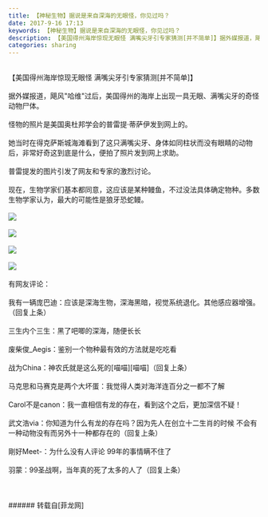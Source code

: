 ```yaml
---
title: 【神秘生物】据说是来自深海的无眼怪，你见过吗？
date: 2017-9-16 17:13
keywords: 【神秘生物】据说是来自深海的无眼怪，你见过吗？
description: 【美国得州海岸惊现无眼怪 满嘴尖牙引专家猜测[并不简单]】据外媒报道，飓风"哈维"过后，美国得州的海岸上出现一具无眼、满嘴尖牙的奇怪动物尸体。怪物的照片是美国奥杜邦学会的普雷提·蒂萨伊发到网上的。她当时在得克萨斯城海滩看到了这只满嘴尖牙、身体如同柱状而没有眼睛的动物后，非常好奇这到底是什么，便拍了照片发到网上求助。普雷提发的图片引发了网友和专家的激烈讨论。现在，生物学家们基本都同意，这应该是某种鳗鱼，不过没法具体确定物种。多数生物学家认为，最大的可能性是狼牙恐蛇鳗。有网友评论：我有一辆庞巴迪：应该是深海生物，深海黑暗，视觉系统退化。其他感应器增强。（回复上条）三生内个三生：黑了吧唧的深海，随便长长废柴俊_Aegis：鉴别一个物种最有效的方法就是吃吃看战为China：神农氏就是这么死的[喵喵][喵喵]（回复上条）马克思和马赛克是两个大坏蛋：我觉得人类对海洋连百分之一都不了解Carol不是canon：我一直相信有龙的存在，看到这个之后，更加深信不疑！武文浩via：你知道为什么有龙的存在吗？因为先人在创立十二生肖的时候 不会有一种动物没有而另外十一种都存在的（回复上条）剛好Meet-：为什么没有人评论 99年的事情瞒不住了羽蒙：99圣战啊，当年真的死了太多的人了（回复上条）
categories: sharing
---
```

<td class="t_f" id="postmessage_887307">

<br/>
【美国得州海岸惊现无眼怪 满嘴尖牙引专家猜测[并不简单]】<br/>
<br/>
据外媒报道，飓风"哈维"过后，美国得州的海岸上出现一具无眼、满嘴尖牙的奇怪动物尸体。<br/>
<br/>
怪物的照片是美国奥杜邦学会的普雷提·蒂萨伊发到网上的。<br/>
<br/>
她当时在得克萨斯城海滩看到了这只满嘴尖牙、身体如同柱状而没有眼睛的动物后，非常好奇这到底是什么，便拍了照片发到网上求助。<br/>
<br/>
普雷提发的图片引发了网友和专家的激烈讨论。<br/>
<br/>
现在，生物学家们基本都同意，这应该是某种鳗鱼，不过没法具体确定物种。多数生物学家认为，最大的可能性是狼牙恐蛇鳗。<br/>
<br/>

<img aid="627055" data-cf-modified-d5c0ef9b783673ec67eec8e1-="" file="data/attachment/forum/201709/16/171051w6kx4dv3xtb3330x.jpg.thumb.jpg" id="aimg_627055" inpost="1" onclick="" onmouseover="" src="http://www.flw.ph/data/attachment/forum/201709/16/171051w6kx4dv3xtb3330x.jpg" style="cursor:pointer" zoomfile="data/attachment/forum/201709/16/171051w6kx4dv3xtb3330x.jpg"/>


<br/>
<br/>

<img aid="627056" data-cf-modified-d5c0ef9b783673ec67eec8e1-="" file="data/attachment/forum/201709/16/171053ozbqfelfi8b77kl1.jpg.thumb.jpg" id="aimg_627056" inpost="1" onclick="" onmouseover="" src="http://www.flw.ph/data/attachment/forum/201709/16/171053ozbqfelfi8b77kl1.jpg" style="cursor:pointer" zoomfile="data/attachment/forum/201709/16/171053ozbqfelfi8b77kl1.jpg"/>


<br/>
<br/>

<img aid="627057" data-cf-modified-d5c0ef9b783673ec67eec8e1-="" file="data/attachment/forum/201709/16/171055ikg3h3h93lplgr35.jpg.thumb.jpg" id="aimg_627057" inpost="1" onclick="" onmouseover="" src="http://www.flw.ph/data/attachment/forum/201709/16/171055ikg3h3h93lplgr35.jpg" style="cursor:pointer" zoomfile="data/attachment/forum/201709/16/171055ikg3h3h93lplgr35.jpg"/>


<br/>
<br/>

<img aid="627058" data-cf-modified-d5c0ef9b783673ec67eec8e1-="" file="data/attachment/forum/201709/16/171056extaatlltzrprhae.jpg.thumb.jpg" id="aimg_627058" inpost="1" onclick="" onmouseover="" src="http://www.flw.ph/data/attachment/forum/201709/16/171056extaatlltzrprhae.jpg" style="cursor:pointer" zoomfile="data/attachment/forum/201709/16/171056extaatlltzrprhae.jpg"/>


<br/>
<br/>
有网友评论：<br/>
<br/>
我有一辆庞巴迪：应该是深海生物，深海黑暗，视觉系统退化。其他感应器增强。（回复上条）<br/>
<br/>
三生内个三生：黑了吧唧的深海，随便长长<br/>
<br/>
废柴俊_Aegis：鉴别一个物种最有效的方法就是吃吃看<br/>
<br/>
战为China：神农氏就是这么死的[喵喵][喵喵]（回复上条）<br/>
<br/>
马克思和马赛克是两个大坏蛋：我觉得人类对海洋连百分之一都不了解<br/>
<br/>
Carol不是canon：我一直相信有龙的存在，看到这个之后，更加深信不疑！<br/>
<br/>
武文浩via：你知道为什么有龙的存在吗？因为先人在创立十二生肖的时候 不会有一种动物没有而另外十一种都存在的（回复上条）<br/>
<br/>
剛好Meet-：为什么没有人评论 99年的事情瞒不住了<br/>
<br/>
羽蒙：99圣战啊，当年真的死了太多的人了（回复上条）<br/>
<br/>
<br/>
<br/>
</td>
###### 转载自[菲龙网]